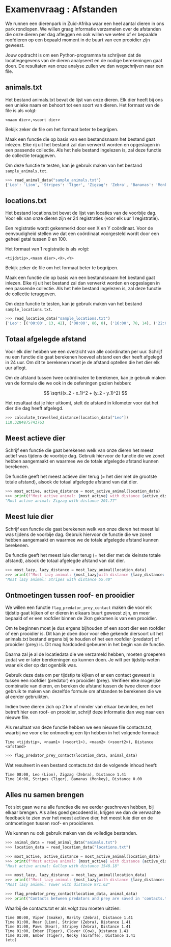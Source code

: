 
# Examenvraag : Afstanden

We runnen een dierenpark in Zuid-Afrika waar een heel aantal dieren in ons park rondlopen. We willen graag informatie verzamelen over de afstanden die onze dieren per dag afleggen en ook willen we weten of er bepaalde roofdieren op een bepaald moment in de buurt van een prooidier zijn geweest.

Jouw opdracht is om een Python-programma te schrijven dat de locatiegegevens van de dieren analyseert en de nodige berekeningen gaat doen. De resultaten van onze analyse zullen we dan wegschrijven naar een file.

## animals.txt

Het bestand animals.txt bevat de lijst van onze dieren. Elk dier heeft bij ons een unieke naam en behoort tot een soort van dieren. Het formaat van de file is als volgt:

```
<naam dier>,<soort dier>
```

Bekijk zeker de file om het formaat beter te begrijpen.

Maak een functie die op basis van een bestandsnaam het bestand gaat inlezen. Elke rij uit het bestand zal dan verwerkt worden en opgeslagen in een passende collectie. Als het hele bestand ingelezen is, zal deze functie de collectie teruggeven.

Om deze functie te testen, kan je gebruik maken van het bestand `sample_animals.txt`.

```python
>>> read_animal_data("sample_animals.txt")
{'Leo': 'Lion', 'Stripes': 'Tiger', 'Zigzag': 'Zebra', 'Bananas': 'Monkey'}
```

## locations.txt

Het bestand locations.txt bevat de lijst van locaties van de voorbije dag. Voor elk van onze dieren zijn er 24 registraties (voor elk uur 1 registratie). 

Een registratie wordt gekenmerkt door een X en Y coördinaat. Voor de eenvoudigheid stellen we dat een coördinaat voorgesteld wordt door een geheel getal tussen 0 en 100.

Het formaat van 1 registratie is als volgt:

```
<tijdstip>,<naam dier>,<X>,<Y>
```

Bekijk zeker de file om het formaat beter te begrijpen.

Maak een functie die op basis van een bestandsnaam het bestand gaat inlezen. Elke rij uit het bestand zal dan verwerkt worden en opgeslagen in een passende collectie. Als het hele bestand ingelezen is, zal deze functie de collectie teruggeven.

Om deze functie te testen, kan je gebruik maken van het bestand `sample_locations.txt`.

```python
>>> read_location_data("sample_locations.txt")
{'Leo': [('00:00', 13, 42), ('08:00', 86, 8), ('16:00', 78, 14), ('22:00', 64, 0)], 'Stripes': [('00:00', 63, 45), ('08:00', 61, 67), ('16:00', 61, 66), ('22:00', 73, 36)], 'Zigzag': [('00:00', 23, 77), ('08:00', 87, 7), ('16:00', 28, 0), ('22:00', 52, 41)], 'Bananas': [('00:00', 60, 73), ('08:00', 82, 87), ('16:00', 61, 66), ('22:00', 45, 90)]}
```

## Totaal afgelegde afstand

Voor elk dier hebben we een overzicht van alle coördinaten per uur. Schrijf nu een functie die gaat berekenen hoeveel afstand een dier heeft afgelegd in 24 uur. Om dit te berekenen moet je de afstand optellen die het dier elk uur aflegt. 

Om de afstand tussen twee coördinaten te berekenen, kan je gebruik maken van de formule die we ook in de oefeningen gezien hebben:

$$
\sqrt{(x_2 - x_1)^2 + (y_2 - y_1)^2}
$$

Het resultaat dat je hier uitkomt, stelt de afstand in kilometer voor dat het dier die dag heeft afgelegd.

```python
>>> calculate_travelled_distance(location_data["Leo"])
110.3284875743763
```

## Meest actieve dier

Schrijf een functie die gaat berekenen welk van onze dieren het meest actief was tijdens de voorbije dag. Gebruik hiervoor de functie die we zonet hebben aangemaakt en waarmee we de totale afgelegde afstand kunnen berekenen. 

De functie geeft het meest actieve dier terug (= het dier met de grootste totale afstand), alsook de totaal afgelegde afstand van dat dier.

```python
>>> most_active, active_distance = most_active_animal(location_data)
>>> print(f"Most active animal: {most_active} with distance {active_distance:.2f}")
"Most active animal: Zigzag with distance 201.77"
```

## Meest luie dier

Schrijf een functie die gaat berekenen welk van onze dieren het meest lui was tijdens de voorbije dag. Gebruik hiervoor de functie die we zonet hebben aangemaakt en waarmee we de totale afgelegde afstand kunnen berekenen. 

De functie geeft het meest luie dier terug (= het dier met de kleinste totale afstand), alsook de totaal afgelegde afstand van dat dier.

```python
>>> most_lazy, lazy_distance = most_lazy_animal(location_data)
>>> print(f"Most lazy animal: {most_lazy}with distance {lazy_distance:.2f}")
"Most lazy animal: Stripes with distance 55.40"
```

## Ontmoetingen tussen roof- en prooidier

We willen een functie `flag_predator_prey_contact` maken die voor elk tijdstip gaat kijken of er dieren in elkaars buurt geweest zijn, en meer bepaald of er een roofdier binnen de 2km gekomen is van een prooidier.

Om te beginnen moet je dus ergens bijhouden of een soort dier een roofdier of een prooidier is. Dit kan je doen door voor elke gekende diersoort uit het animals.txt bestand ergens bij te houden of het een roofdier (predator) of prooidier (prey) is. Dit mag hardcoded gebeuren in het begin van de functie.

Daarna zal je al de locatiedata die we verzameld hebben, moeten groeperen zodat we er later berekeningen op kunnen doen. Je wilt per tijdstip weten waar elk dier op dat ogenblik was.

Gebruik deze data om per tijdstip te kijken of er een contact geweest is tussen een roofdier (predator) en prooidier (prey). Verifieer elke mogelijke combinatie van dieren, en bereken de afstand tussen de twee dieren door gebruik te maken van dezelfde formule om afstanden te berekenen die we al eerder gebruikten.

Indien twee dieren zich op 2 km of minder van elkaar bevinden, en het betreft hier een roof- en prooidier, schrijf deze informatie dan weg naar een nieuwe file.

Als resultaat van deze functie hebben we een nieuwe file contacts.txt, waarbij we voor elke ontmoeting een lijn hebben in het volgende formaat:

```
Time <tijdstip>, <naam1> (<soort1>), <naam2> (<soort2>), Distance <afstand>
```

```python
>>> flag_predator_prey_contact(location_data, animal_data)
```
Wat resulteert in een bestand contacts.txt dat de volgende inhoud heeft:

```
Time 08:00, Leo (Lion), Zigzag (Zebra), Distance 1.41
Time 16:00, Stripes (Tiger), Bananas (Monkey), Distance 0.00
```

## Alles nu samen brengen

Tot slot gaan we nu alle functies die we eerder geschreven hebben, bij elkaar brengen. Als alles goed gecodeerd is, krijgen we dan de verwachte feedback te zien over het meest actieve dier, het meest luie dier en de ontmoetingen tussen roof- en prooidieren.

We kunnen nu ook gebruik maken van de volledige bestanden.

```python
>>> animal_data = read_animal_data("animals.txt")
>>> location_data = read_location_data("locations.txt")

>>> most_active, active_distance = most_active_animal(location_data)
>>> print(f"Most active animal: {most_active} with distance {active_distance:.2f}")
"Most active animal: Gallop with distance 1548.18"

>>> most_lazy, lazy_distance = most_lazy_animal(location_data)
>>> print(f"Most lazy animal: {most_lazy}with distance {lazy_distance:.2f}")
"Most lazy animal: Tower with distance 971.62"

>>> flag_predator_prey_contact(location_data, animal_data)
>>> print("Contacts between predators and prey are saved in 'contacts.txt'.")
```

Waarbij de contacts.txt er als volgt zou moeten uitzien:

```
Time 00:00, Viper (Snake), Rarity (Zebra), Distance 1.41
Time 01:00, Roar (Lion), Strider (Zebra), Distance 1.41
Time 01:00, Paws (Bear), Stripey (Zebra), Distance 1.41
Time 01:00, Ember (Tiger), Clover (Cow), Distance 1.41
Time 01:00, Ember (Tiger), Necky (Giraffe), Distance 1.41
(etc)
```